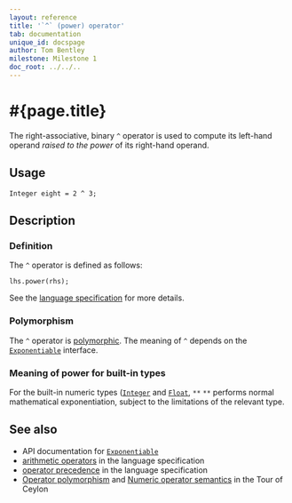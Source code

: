 ```yaml
---
layout: reference
title: '`^` (power) operator'
tab: documentation
unique_id: docspage
author: Tom Bentley
milestone: Milestone 1
doc_root: ../../..
---
```


# #{page.title}

The right-associative, binary `^` operator is used to compute its left-hand 
operand *raised to the power* of its right-hand operand.

## Usage 

    Integer eight = 2 ^ 3;

## Description

### Definition

The `^` operator is defined as follows:

<!-- check:none -->
    lhs.power(rhs);

See the [language specification](#{page.doc_root}/#{site.urls.spec_relative}#arithmetic) for more details.

### Polymorphism

The `^` operator is [polymorphic](#{page.doc_root}/reference/operator/operator-polymorphism). 
The meaning of `^` depends on the 
[`Exponentiable`](#{site.urls.apidoc_current}/ceylon/language/interface_Exponentiable.html) interface.

### Meaning of power for built-in types

For the built-in numeric types ([`Integer`](#{site.urls.apidoc_current}/ceylon/language/class_Integer.html) and
[`Float`](#{site.urls.apidoc_current}/ceylon/language/class_Float.html), `**` 
`**` performs normal mathematical exponentiation, subject to the limitations
of the relevant type.


## See also

* API documentation for [`Exponentiable`](#{site.urls.apidoc_current}/ceylon/language/interface_Exponentiable.html)
* [arithmetic operators](#{page.doc_root}/#{site.urls.spec_relative}#arithmetic) in the 
  language specification
* [operator precedence](#{page.doc_root}/#{site.urls.spec_relative}#operatorprecedence) in the 
  language specification
* [Operator polymorphism](#{page.doc_root}/tour/language-module/#operator_polymorphism) 
  and 
  [Numeric operator semantics](#{page.doc_root}/tour/language-module/#numeric_operator_semantics) 
  in the Tour of Ceylon
